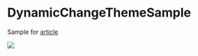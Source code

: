 # DynamicChangeThemeSample
Sample for [article](https://proandroiddev.com/change-theme-dynamically-with-circular-reveal-animation-on-android-8cd574f5f0d8)

![](https://miro.medium.com/max/320/1*npozBlc942NNDJXmr4Zhrg.gif)
